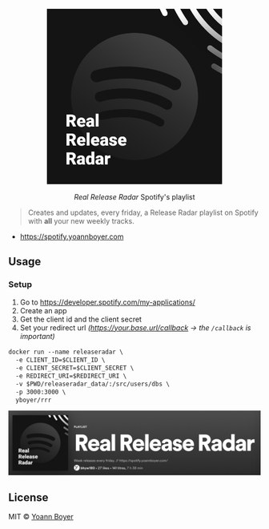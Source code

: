 <p align="center">
    <img height="350" src="https://raw.githubusercontent.com/yboyer/realreleaseradar/master/.github/large.jpg">
  <p align="center"><i>Real Release Radar</i> Spotify's playlist</p>
</p>

> Creates and updates, every friday, a Release Radar playlist on Spotify with **all** your new weekly tracks.

 - https://spotify.yoannboyer.com


## Usage
### Setup
1. Go to https://developer.spotify.com/my-applications/
2. Create an app
3. Get the client id and the client secret
4. Set your redirect url _(https://your.base.url/callback -> the `/callback` is important)_

```shell
docker run --name releaseradar \
  -e CLIENT_ID=$CLIENT_ID \
  -e CLIENT_SECRET=$CLIENT_SECRET \
  -e REDIRECT_URI=$REDIRECT_URI \
  -v $PWD/releaseradar_data/:/src/users/dbs \
  -p 3000:3000 \
  yboyer/rrr
```

<p align="center">
  <img width="800" src="https://raw.githubusercontent.com/yboyer/realreleaseradar/master/.github/screen.png">
</p>

## License
MIT © [Yoann Boyer](http://yoannboyer.com)
